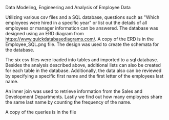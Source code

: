 Data Modeling, Engineering and Analysis of Employee Data

Utilizing various csv files and a SQL database, questions such as "Which employees were hired in a specific year" or list out the details of all employees or manager information can be answered.  The database was designed using an ERD diagram from https://www.quickdatabasediagrams.com/.  A copy of the ERD is in the Employee_SQL.png file. The design was used to create the schemata for the database. 

The six csv files were loaded into tables and imported to a sql database.  Besides the analysis described above, additional lists can also be created for each table in the database.  Additionally, the data also can be reviewed by specifying a specific first name and the first letter of the employees last name.

An inner join was used to retrieve information from the Sales and Development Departments. Lastly we find out how many employees share the same last name by counting the frequency of the name.

A copy of the queries is in the file 
  
